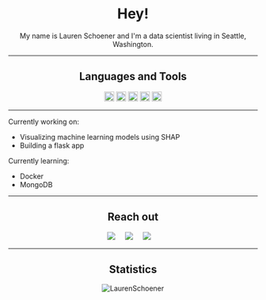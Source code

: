 <h1 align="center">Hey!</h1> 

<p align="center">My name is Lauren Schoener and I'm a data scientist living in Seattle, Washington. </p>

<hr>


<h2  align="center">Languages and Tools</h2>
<p align="center">
<img height="20" alt="Python" src="https://img.shields.io/badge/python%20-%2314354C.svg?&style=for-the-badge&logo=python&logoColor=white"/>
<img height="20" alt="Pandas" src="https://img.shields.io/badge/pandas%20-%23150458.svg?&style=for-the-badge&logo=pandas&logoColor=white" />
<img height="20" alt="NumPy" src="https://img.shields.io/badge/numpy%20-%23013243.svg?&style=for-the-badge&logo=numpy&logoColor=white" />
<img height="20" alt="Postgres" src ="https://img.shields.io/badge/postgres-%23316192.svg?&style=for-the-badge&logo=postgresql&logoColor=white"/>
<img height="20" alt="Jupyter" src="https://img.shields.io/badge/Jupyter%20-%23F37626.svg?&style=for-the-badge&logo=Jupyter&logoColor=white"/>
</p>

<hr>

Currently working on:
- Visualizing machine learning models using SHAP
- Building a flask app



Currently learning:
- Docker
- MongoDB

<hr>


<h2  align="center">Reach out</h2>
<p align="center">
  <a target="_blank"href="https://www.linkedin.com/in/laurenschoener/"><img src="https://img.shields.io/badge/linkedin-%230077B5.svg?&style=for-the-badge&logo=linkedin&logoColor=white" /></a>&nbsp;&nbsp;&nbsp;&nbsp;
  <a target="_blank"href="https://twitter.com/laurenschoener_"><img src="https://img.shields.io/badge/twitter-%231DA1F2.svg?&style=for-the-badge&logo=twitter&logoColor=white" /></a>&nbsp;&nbsp;&nbsp;&nbsp;
  <a href="mailto:lauren.schoener5@gmail.com"><img src="https://img.shields.io/badge/gmail-%23D14836.svg?&style=for-the-badge&logo=gmail&logoColor=white" /></a>&nbsp;&nbsp;&nbsp;&nbsp;
</p>

<hr>

<h2  align="center">Statistics</h2>
<p align="center"> <img src="https://github-readme-stats.vercel.app/api?username=laurenschoener&show_icons=true&theme=gotham" alt="LaurenSchoener" />


